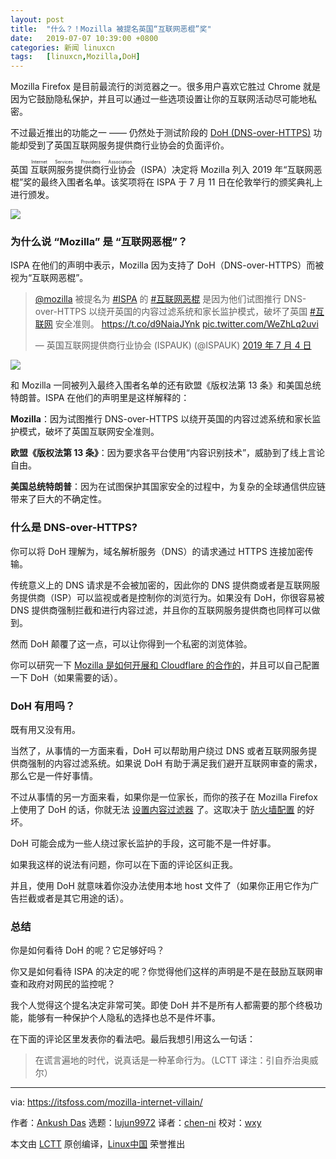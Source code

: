 ```yaml
---
layout: post
title:	"什么？！Mozilla 被提名英国“互联网恶棍”奖"
date:	2019-07-07 10:39:00 +0800 
categories:	新闻 linuxcn 
tags:	[linuxcn,Mozilla,DoH]
---
```



Mozilla Firefox 是目前最流行的浏览器之一。很多用户喜欢它胜过 Chrome 就是因为它鼓励隐私保护，并且可以通过一些选项设置让你的互联网活动尽可能地私密。


不过最近推出的功能之一 —— 仍然处于测试阶段的 [DoH (DNS-over-HTTPS)](https://en.wikipedia.org/wiki/DNS_over_HTTPS) 功能却受到了英国互联网服务提供商行业协会的负面评价。


英国<ruby> 互联网服务提供商行业协会 <rt>  Internet Services Providers Association </rt></ruby>（ISPA）决定将 Mozilla 列入 2019 年“互联网恶棍”奖的最终入围者名单。该奖项将在 ISPA 于 7 月 11 日在伦敦举行的颁奖典礼上进行颁发。


![](/Asserts/Images//attachment/album/201907/07/103915xb8uulstexef6ixj.jpg)


### 为什么说 “Mozilla” 是 “互联网恶棍”？


ISPA 在他们的声明中表示，Mozilla 因为支持了 DoH（DNS-over-HTTPS）而被视为“互联网恶棍”。



> 
> [@mozilla](https://twitter.com/mozilla?ref_src=twsrc%5Etfw) 被提名为 [#ISPA](https://twitter.com/hashtag/ISPAs?src=hash&ref_src=twsrc%5Etfw) 的 [#互联网恶棍](https://twitter.com/hashtag/InternetVillain?src=hash&ref_src=twsrc%5Etfw) 是因为他们试图推行 DNS-over-HTTPS 以绕开英国的内容过滤系统和家长监护模式，破坏了英国 [#互联网](https://twitter.com/hashtag/internet?src=hash&ref_src=twsrc%5Etfw) 安全准则。 <https://t.co/d9NaiaJYnk> [pic.twitter.com/WeZhLq2uvi](https://t.co/WeZhLq2uvi)
> 
> 
> — 英国互联网提供商行业协会 (ISPAUK) (@ISPAUK) [2019 年 7 月 4 日](https://twitter.com/ISPAUK/status/1146725374455373824?ref_src=twsrc%5Etfw)
> 
> 
> 


![](/Asserts/Images//attachment/album/201907/07/103959qeetlpk88trrt32n.jpg)


和 Mozilla 一同被列入最终入围者名单的还有欧盟《版权法第 13 条》和美国总统特朗普。ISPA 在他们的声明里是这样解释的：


**Mozilla**：因为试图推行 DNS-over-HTTPS 以绕开英国的内容过滤系统和家长监护模式，破坏了英国互联网安全准则。


**欧盟《版权法第 13 条》**：因为要求各平台使用“内容识别技术”，威胁到了线上言论自由。


**美国总统特朗普**：因为在试图保护其国家安全的过程中，为复杂的全球通信供应链带来了巨大的不确定性。


### 什么是 DNS-over-HTTPS?


你可以将 DoH 理解为，域名解析服务（DNS）的请求通过 HTTPS 连接加密传输。


传统意义上的 DNS 请求是不会被加密的，因此你的 DNS 提供商或者是互联网服务提供商（ISP）可以监视或者是控制你的浏览行为。如果没有 DoH，你很容易被 DNS 提供商强制拦截和进行内容过滤，并且你的互联网服务提供商也同样可以做到。


然而 DoH 颠覆了这一点，可以让你得到一个私密的浏览体验。


你可以研究一下 [Mozilla 是如何开展和 Cloudflare 的合作的](https://blog.nightly.mozilla.org/2018/06/01/improving-dns-privacy-in-firefox/)，并且可以自己配置一下 DoH（如果需要的话）。


### DoH 有用吗？


既有用又没有用。


当然了，从事情的一方面来看，DoH 可以帮助用户绕过 DNS 或者互联网服务提供商强制的内容过滤系统。如果说 DoH 有助于满足我们避开互联网审查的需求，那么它是一件好事情。


不过从事情的另一方面来看，如果你是一位家长，而你的孩子在 Mozilla Firefox 上使用了 DoH 的话，你就无法 [设置内容过滤器](https://itsfoss.com/how-to-block-porn-by-content-filtering-on-ubuntu/) 了。这取决于 [防火墙配置](https://itsfoss.com/set-up-firewall-gufw/) 的好坏。


DoH 可能会成为一些人绕过家长监护的手段，这可能不是一件好事。


如果我这样的说法有问题，你可以在下面的评论区纠正我。


并且，使用 DoH 就意味着你没办法使用本地 host 文件了（如果你正用它作为广告拦截或者是其它用途的话）。


### 总结


你是如何看待 DoH 的呢？它足够好吗？


你又是如何看待 ISPA 的决定的呢？你觉得他们这样的声明是不是在鼓励互联网审查和政府对网民的监控呢？


我个人觉得这个提名决定非常可笑。即使 DoH 并不是所有人都需要的那个终极功能，能够有一种保护个人隐私的选择也总不是件坏事。


在下面的评论区里发表你的看法吧。最后我想引用这么一句话：



> 
> 在谎言遍地的时代，说真话是一种革命行为。（LCTT 译注：引自乔治奥威尔）
> 
> 
> 




---


via: <https://itsfoss.com/mozilla-internet-villain/>


作者：[Ankush Das](https://itsfoss.com/author/ankush/) 选题：[lujun9972](https://github.com/lujun9972) 译者：[chen-ni](https://github.com/chen-ni) 校对：[wxy](https://github.com/wxy)


本文由 [LCTT](https://github.com/LCTT/TranslateProject) 原创编译，[Linux中国](https://linux.cn/) 荣誉推出
